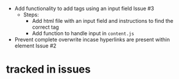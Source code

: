 - Add functionality to add tags using an input field Issue #3
    - Steps:
      - Add html file with an input field and instructions to find the correct tag 
      - Add function to handle input in `content.js`
- Prevent complete overwrite incase hyperlinks are present within element Issue #2

# tracked in issues
